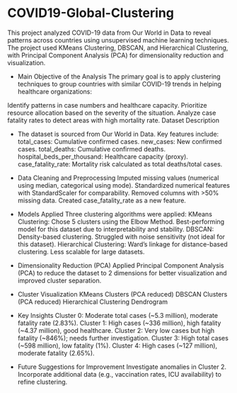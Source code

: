 # COVID19-Global-Clustering
This project analyzed COVID-19 data from Our World in Data to reveal patterns across countries using unsupervised machine learning techniques. 
The project used KMeans Clustering, DBSCAN, and Hierarchical Clustering, with Principal Component Analysis (PCA) for dimensionality reduction and visualization.

 * Main Objective of the Analysis
The primary goal is to apply clustering techniques to group countries with similar COVID-19 trends in helping healthcare organizations:

Identify patterns in case numbers and healthcare capacity.
Prioritize resource allocation based on the severity of the situation.
Analyze case fatality rates to detect areas with high mortality rate.
Dataset Description

* The dataset is sourced from Our World in Data. Key features include:
total_cases: Cumulative confirmed cases.
new_cases: New confirmed cases.
total_deaths: Cumulative confirmed deaths.
hospital_beds_per_thousand: Healthcare capacity (proxy).
case_fatality_rate: Mortality risk calculated as total deaths/total cases.

* Data Cleaning and Preprocessing
Imputed missing values (numerical using median, categorical using mode).
Standardized numerical features with StandardScaler for comparability.
Removed columns with >50% missing data.
Created case_fatality_rate as a new feature.

* Models Applied
Three clustering algorithms were applied:
KMeans Clustering:
Chose 5 clusters using the Elbow Method.
Best-performing model for this dataset due to interpretability and stability.
DBSCAN:
Density-based clustering.
Struggled with noise sensitivity (not ideal for this dataset).
Hierarchical Clustering:
Ward’s linkage for distance-based clustering.
Less scalable for large datasets.

* Dimensionality Reduction (PCA)
Applied Principal Component Analysis (PCA) to reduce the dataset to 2 dimensions for better visualization and improved cluster separation.

* Cluster Visualization
KMeans Clusters (PCA reduced)
DBSCAN Clusters (PCA reduced)
Hierarchical Clustering Dendrogram

* Key Insights
Cluster 0: Moderate total cases (~5.3 million), moderate fatality rate (2.83%).
Cluster 1: High cases (~336 million), high fatality (~4.37 million), good healthcare.
Cluster 2: Very low cases but high fatality (~846%); needs further investigation.
Cluster 3: High total cases (~598 million), low fatality (1%).
Cluster 4: High cases (~127 million), moderate fatality (2.65%).

 * Future Suggestions for Improvement
Investigate anomalies in Cluster 2.
Incorporate additional data (e.g., vaccination rates, ICU availability) to refine clustering.

